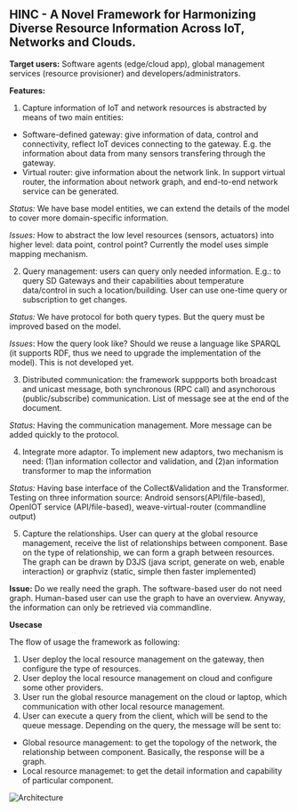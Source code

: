 ## HINC - A Novel Framework for Harmonizing Diverse Resource Information Across IoT, Networks and Clouds.

**Target users:**  Software agents (edge/cloud app), global management services (resource provisioner) and developers/administrators. 

**Features:**

1. Capture information of IoT and network resources is abstracted by means of two main entities:
  * Software-defined gateway: give information of data, control and connectivity, reflect IoT devices connecting to the gateway. E.g. the information about data from many sensors transfering through the gateway.
  * Virtual router: give information about the network link. In support virtual router, the information about network graph, and end-to-end network service can be generated.
  
*Status:* We have base model entities, we can extend the details of the model to cover more domain-specific information.

*Issues:* How to abstract the low level resources (sensors, actuators) into higher level: data point, control point? Currently the model uses simple mapping mechanism.

2. Query management: users can query only needed information. E.g.: to query SD Gateways and their capabilities about temperature data/control in such a location/building. User can use one-time query or subscription to get changes.

*Status:* We have protocol for both query types. But the query must be improved based on the model.

*Issues*: How the query look like? Should we reuse a language like SPARQL (it supports RDF, thus we need to upgrade the implementation of the model). This is not developed yet.

3. Distributed communication: the framework suppports both broadcast and unicast message, both synchronous (RPC call) and asynchorous (public/subscribe) communication. List of message see at the end of the document.

*Status:* Having the communication management. More message can be added quickly to the protocol.

4. Integrate more adaptor. To implement new adaptors, two mechanism is need: (1)an information collector and validation, and (2)an information transformer to map the information

*Status:* Having base interface of the Collect&Validation and the Transformer. Testing on three information source: Android sensors(API/file-based), OpenIOT service (API/file-based), weave-virtual-router (commandline output)

5. Capture the relationships. User can query at the global resource management, receive the list of relationships between component. Base on the type of relationship, we can form a graph between resources. The graph can be drawn by D3JS (java script, generate on web, enable interaction) or graphviz (static, simple then faster implemented)

**Issue:** Do we really need the graph. The software-based user do not need graph. Human-based user can use the graph to have an overview. Anyway, the information can only be retrieved via commandline.

**Usecase**

The flow of usage the framework as following:
1. User deploy the local resource management on the gateway, then configure the type of resources.
2. User deploy the local resource management on cloud and configure some other providers.
3. User run the global resource management on the cloud or laptop, which communication with other local resource management.
4. User can execute a query from the client, which will be send to the queue message. Depending on the query, the message will be sent to:
  * Global resource management: to get the topology of the network, the relationship between component. Basically, the response will be a graph.
  * Local resource managemet: to get the detail information and capability of particular component.

![Architecture](https://raw.githubusercontent.com/tuwiendsg/HINC/master/architecture.png "The architecture of the tools")



```

